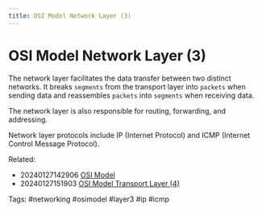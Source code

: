 ```yaml
---
title: OSI Model Network Layer (3)
---
```


# OSI Model Network Layer (3)

The network layer facilitates the data transfer between two distinct
networks. It breaks `segments` from the transport layer into `packets`
when sending data and reassembles `packets` into `segments` when
receiving data.

The network layer is also responsible for routing, forwarding, and
addressing.

Network layer protocols include IP (Internet Protocol) and ICMP
(Internet Control Message Protocol).

Related:
  * 20240127142906 [OSI Model](../networking/20240127142906.md)
  * 20240127151903 [OSI Model Transport Layer (4)](../networking/20240127151903.md)

Tags:
  #networking #osimodel #layer3 #ip #icmp
